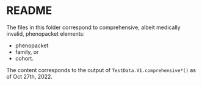 # README

The files in this folder correspond to comprehensive, albeit medically invalid, phenopacket elements: 
- phenopacket
- family, or
- cohort.

The content corresponds to the output of `TestData.V1.comprehensive*()` as of Oct 27th, 2022.
